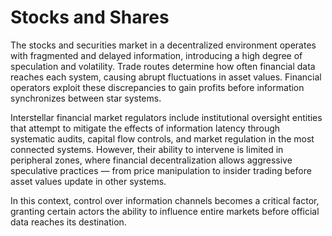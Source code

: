 # Stocks and Shares

The stocks and securities market in a decentralized environment operates with fragmented and delayed information, introducing a high degree of speculation and volatility. Trade routes determine how often financial data reaches each system, causing abrupt fluctuations in asset values. Financial operators exploit these discrepancies to gain profits before information synchronizes between star systems.

Interstellar financial market regulators include institutional oversight entities that attempt to mitigate the effects of information latency through systematic audits, capital flow controls, and market regulation in the most connected systems. However, their ability to intervene is limited in peripheral zones, where financial decentralization allows aggressive speculative practices — from price manipulation to insider trading before asset values update in other systems.

In this context, control over information channels becomes a critical factor, granting certain actors the ability to influence entire markets before official data reaches its destination.

